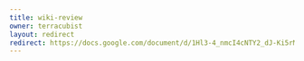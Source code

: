 ```yaml
---
title: wiki-review
owner: terracubist
layout: redirect
redirect: https://docs.google.com/document/d/1Hl3-4_nmcI4cNTY2_dJ-Ki5rMaC4HFFDJ6VocWXDfiM/edit?usp=sharing
---
```

